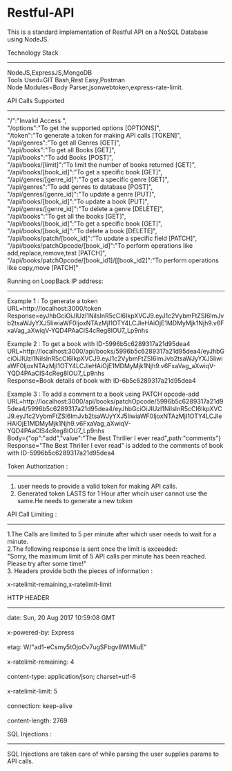 # Restful-API

This is a standard implementation of Restful API on a NoSQL Database using NodeJS.

Technology Stack
___________________________________________________________________________________________________________________________________
NodeJS,ExpressJS,MongoDB <br>
Tools Used=GIT Bash,Rest Easy,Postman<br>
Node Modules=Body Parser,jsonwebtoken,express-rate-limit.


API Calls Supported
___________________________________________________________________________________________________________________________________
"/":"Invalid Access	",<br>
"/options":"To get the supported options  [OPTIONS]",<br>
"/token":"To generate a token for making API calls  [TOKEN]",<br>
"/api/genres":"To get all Genres	[GET]",<br>
"/api/books":"To get all Books	[GET]",<br>
"/api/books":"To add Books	[POST]",<br>
"/api/books/[limit]":"To limit the number of books returned	[GET]",<br>
"/api/books/[book_id]":"To get a specific book	[GET]",<br>
"/api/genres/[genre_id]":"To get a specific genre	[GET]",<br>
"/api/genres":"To add genres to database	[POST]",<br>
"/api/genres/[genre_id]":"To update a genre	[PUT]",<br>
"/api/books/[book_id]":"To update a book	[PUT]",<br>
"/api/genres/[genre_id]":"To delete a genre	[DELETE]",<br>
"/api/books":"To get all the books	[GET]",<br>
"/api/books/[book_id]":"To get a specific book	[GET]",<br>
"/api/books/[book_id]":"To delete a book	[DELETE]",<br>
"/api/books/patch/[book_id]":"To update a specific field [PATCH]",<br>
"/api/books/patchOpcode/[book_id]":"To perform operations like add,replace,remove,test [PATCH]",<br>
"/api/books/patchOpcode/[book_id1]/[[book_id2]":"To perform operations like copy,move [PATCH]"<br>




Running on LoopBack IP address:
__________________________________________________________________________________________________________________________________

Example 1 : To generate a token<br>
URL=http://localhost:3000/token<br>
Response=eyJhbGciOiJIUzI1NiIsInR5cCI6IkpXVCJ9.eyJ1c2VybmFtZSI6ImJvb2tsaWJyYXJ5IiwiaWF0IjoxNTAzMjI1OTY4LCJleHAiOjE1MDMyMjk1Njh9.v6FxaVag_aXwiqV-YQD4PAaCIS4cReg8IOU7_Lp9nhs

Example 2 : To get a book with ID-5996b5c6289317a21d95dea4<br>
URL=http://localhost:3000/api/books/5996b5c6289317a21d95dea4/eyJhbGciOiJIUzI1NiIsInR5cCI6IkpXVCJ9.eyJ1c2VybmFtZSI6ImJvb2tsaWJyYXJ5IiwiaWF0IjoxNTAzMjI1OTY4LCJleHAiOjE1MDMyMjk1Njh9.v6FxaVag_aXwiqV-YQD4PAaCIS4cReg8IOU7_Lp9nhs<br>
Response=Book details of book with ID-6b5c6289317a21d95dea4<br>

Example 3 : To add a comment to a book using PATCH opcode-add<br>
URL=http://localhost:3000/api/books/patchOpcode/5996b5c6289317a21d95dea4/5996b5c6289317a21d95dea4/eyJhbGciOiJIUzI1NiIsInR5cCI6IkpXVCJ9.eyJ1c2VybmFtZSI6ImJvb2tsaWJyYXJ5IiwiaWF0IjoxNTAzMjI1OTY4LCJleHAiOjE1MDMyMjk1Njh9.v6FxaVag_aXwiqV-YQD4PAaCIS4cReg8IOU7_Lp9nhs<br>
Body={"op":"add","value":"The Best Thriller I ever read",path:"comments"}<br>
Response="The Best Thriller I ever read" is added to the comments of book with ID-5996b5c6289317a21d95dea4<br>


Token Authorization :
____________________________________________________________________________________________________________________________________

1.  user needs to provide a valid token for making API calls. <br>
2.  Generated token LASTS for 1 Hour after whcih user cannot use the same.He needs to generate a new token<br>

API Call Limiting :
____________________________________________________________________________________________________________________________________
1.The Calls are limited to 5 per minute after which user needs to wait for a minute.<br>
2.The following response is sent once the limit is exceeded:<br>
"Sorry, the maximum limit of 5 API calls per minute has been reached. Please try after some time!"<br>
3. Headers provide both the pieces of information :<br>

x-ratelimit-remaining,x-ratelimit-limit<br>

HTTP HEADER
_______________________________________________
date: Sun, 20 Aug 2017 10:59:08 GMT <br>            
x-powered-by: Express      <br>                     
etag: W/"ad1-eCsmy5tOjoCv7ugSFbgv8WIMiuE" <br>      
x-ratelimit-remaining: 4             <br>           
content-type: application/json; charset=utf-8 <br>  
x-ratelimit-limit: 5                    <br>        
connection: keep-alive                <br>          
content-length: 2769                  <br>          



SQL Injections :
____________________________________________________________________________________________________________________________________
SQL Injections are taken care of while parsing the user supplies params to API calls.



